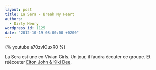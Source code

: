 ```yaml
---
layout: post
title: La Sera - Break My Heart
authors:
  - Dirty Henry
wordpress_id: 1125
date: "2012-10-19 08:00:00 +0200"
---
```


{% youtube a70zvIOuxR0 %}

La Sera est une ex-Vivian Girls. Un jour, il faudra écouter ce groupe. Et
réécouter [Elton John & Kiki Dee][1].

[1]: https://youtu.be/z0qW9P-uYfM
